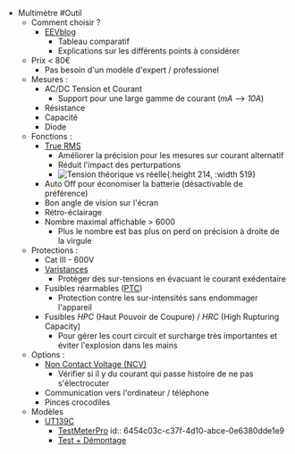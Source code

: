 - Multimètre #Outil
	- Comment choisir ?
		- [EEVblog](https://www.eevblog.com/forum/testgear/multimeter-spreadsheet/)
			- Tableau comparatif
			- Explications sur les différents points à considérer
	- Prix < 80€
		- Pas besoin d'un modèle d'expert / professionel
	- Mesures :
		- AC/DC Tension et Courant
			- Support pour une large gamme de courant (*mA* --> *10A*)
		- Résistance
		- Capacité
		- Diode
	- Fonctions :
		- [True RMS](https://www.promax.fr/fra/actualites/561/que-signifie-rms-et-true-rms-nous-expliquons-ici-les-differences/)
			- Améliorer la précision pour les mesures sur courant alternatif
			- Réduit l'impact des perturpations
			- ![Tension théorique vs réelle](https://www.promax.fr/assets/images/news/561-signals.jpg){:height 214, :width 519}
		- Auto Off pour économiser la batterie (désactivable de préférence)
		- Bon angle de vision sur l'écran
		- Rétro-éclairage
		- Nombre maximal affichable > 6000
			- Plus le nombre est bas plus on perd on précision à droite de la virgule
	- Protections :
		- Cat III - 600V
		- [Varistances](https://fr.wikipedia.org/wiki/Varistance)
			- Protéger des sur-tensions en évacuant le courant exédentaire
		- Fusibles réarmables ([PTC](https://fr.wikipedia.org/wiki/Fusible_r%C3%A9armable_PTC))
			- Protection contre les sur-intensités sans endommager l'appareil
		- Fusibles *HPC* (Haut Pouvoir de Coupure) /  *HRC* (High Rupturing Capacity)
			- Pour gérer les court circuit et surcharge très importantes et éviter l'explosion dans les mains
	- Options :
		- [Non Contact Voltage (NCV)](https://www.fluke.com/en-us/learn/blog/electrical/non-contact-voltage-detector-basics)
			- Vérifier si il y du courant qui passe histoire de ne pas s'électrocuter
		- Communication vers l'ordinateur  / téléphone
		- Pinces crocodiles
	- Modèles
		- [UT139C](https://meters.uni-trend.com/product/ut139-series/)
			- [TestMeterPro](http://testmeterpro.com/uni-t-ut139c-review/)
			  id:: 6454c03c-c37f-4d10-abce-0e6380dde1e9
			- [Test + Démontage](http://lygte-info.dk/review/DMMUNI-T%20UT139C%20UK.html)
